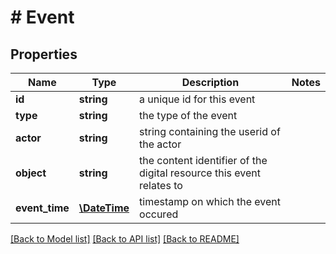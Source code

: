 # # Event

## Properties

Name | Type | Description | Notes
------------ | ------------- | ------------- | -------------
**id** | **string** | a unique id for this event | 
**type** | **string** | the type of the event | 
**actor** | **string** | string containing the userid of the actor | 
**object** | **string** | the content identifier of the digital resource this event relates to | 
**event_time** | [**\DateTime**](\DateTime.md) | timestamp on which the event occured | 

[[Back to Model list]](../../README.md#documentation-for-models) [[Back to API list]](../../README.md#documentation-for-api-endpoints) [[Back to README]](../../README.md)


